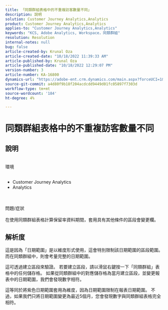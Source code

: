 ```yaml
---
title: 「同類群組表格中的不重複訪客數量不同」
description: 說明
solution: Customer Journey Analytics,Analytics
product: Customer Journey Analytics,Analytics
applies-to: "Customer Journey Analytics,Analytics"
keywords: "KCS, Adobe Analytics, Workspace，同類群組"
resolution: Resolution
internal-notes: null
bug: false
article-created-by: Krunal Oza
article-created-date: "10/18/2022 11:39:33 AM"
article-published-by: Krunal Oza
article-published-date: "10/18/2022 12:29:07 PM"
version-number: 3
article-number: KA-16800
dynamics-url: "https://adobe-ent.crm.dynamics.com/main.aspx?forceUCI=1&pagetype=entityrecord&etn=knowledgearticle&id=6af98783-d94e-ed11-bba2-00224808679b"
source-git-commit: a4d80f9b18f204acdcdd9449d01fc05897f7303d
workflow-type: tm+mt
source-wordcount: '184'
ht-degree: 4%

---
```


# 同類群組表格中的不重複訪客數量不同

## 說明

<br>環境<br><br>
- Customer Journey Analytics
- Analytics



<br><br>問題/症狀<br><br>
在使用同類群組表格計算保留率資料期間，套用具有其他條件的區段會變更欄。




## 解析度


這是因為「日期範圍」是以維度形式使用，這會特別限制該日期範圍的區段範圍。 而在同類群組中，則會考量完整的日期範圍。

這可透過建立區段來驗證。 若要建立區段，請以滑鼠右鍵按一下「同類群組」表格中的任何儲存格。 如果從同類群組中的對應儲存格為當月建立區段，並變更報表中的日期範圍，我們會發現數字相符。

這等同於將紫色日期範圍套用為維度，因為日期範圍限制在報表日期範圍。 不過，如果我們只將日期範圍變更為最近5個月，您會發現數字與同類群組表格完全相符。






